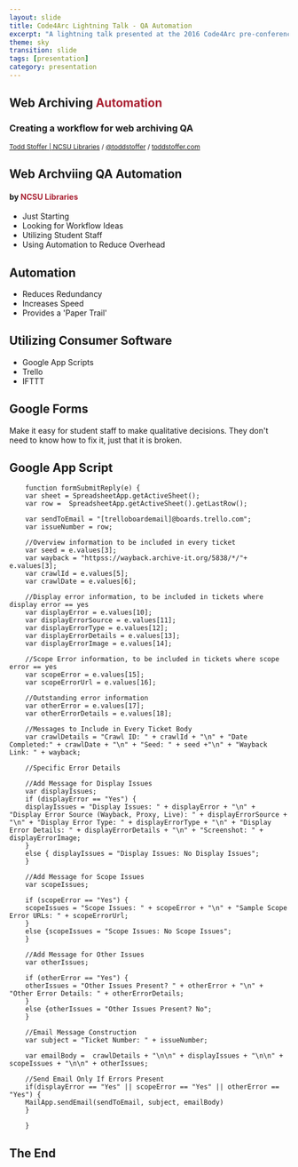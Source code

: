 ```yaml
---
layout: slide
title: Code4Arc Lightning Talk - QA Automation
excerpt: "A lightning talk presented at the 2016 Code4Arc pre-conference focused on using consumer software to automate the web archiving quality assurance process."
theme: sky
transition: slide
tags: [presentation]
category: presentation
---
```

<section data-markdown>

# Web Archiving <span style="color: #a23">Automation</span>

### Creating a workflow for web archiving QA

<small>[Todd Stoffer | NCSU Libraries](mailto:tdstoffe@ncsu.edu) / [@toddstoffer](www.twitter.com/toddstoffer) / [toddstoffer.com](www.toddstoffer.com)</small>

</section>

<section data-markdown>

## Web Archviing QA Automation

#### by <span style="color: #a23">NCSU Libraries</span>

*   Just Starting
*   Looking for Workflow Ideas
*   Utilizing Student Staff
*   Using Automation to Reduce Overhead

</section>

<section data-markdown>

## Automation

*   Reduces Redundancy
*   Increases Speed
*   Provides a 'Paper Trail'

</section>

<section data-markdown>

## Utilizing Consumer Software

*   Google App Scripts
*   Trello
*   IFTTT

</section>

<section data-markdown>

## Google Forms

Make it easy for student staff to make qualitative decisions. They don't need to know how to fix it, just that it is broken.

</section>

<section data-markdown>

## Google App Script

    	function formSubmitReply(e) {
    	var sheet = SpreadsheetApp.getActiveSheet();
    	var row =  SpreadsheetApp.getActiveSheet().getLastRow();

    	var sendToEmail = "[trelloboardemail]@boards.trello.com";
    	var issueNumber = row;

    	//Overview information to be included in every ticket
    	var seed = e.values[3];
    	var wayback = "httpss://wayback.archive-it.org/5838/*/"+ e.values[3];
    	var crawlId = e.values[5];
    	var crawlDate = e.values[6];

    	//Display error information, to be included in tickets where display error == yes
    	var displayError = e.values[10];
    	var displayErrorSource = e.values[11];
    	var displayErrorType = e.values[12];
    	var displayErrorDetails = e.values[13];
    	var displayErrorImage = e.values[14];

    	//Scope Error information, to be included in tickets where scope error == yes
    	var scopeError = e.values[15];
    	var scopeErrorUrl = e.values[16];

    	//Outstanding error information
    	var otherError = e.values[17];
    	var otherErrorDetails = e.values[18];

    	//Messages to Include in Every Ticket Body
    	var crawlDetails = "Crawl ID: " + crawlId + "\n" + "Date Completed:" + crawlDate + "\n" + "Seed: " + seed +"\n" + "Wayback Link: " + wayback;

    	//Specific Error Details

    	//Add Message for Display Issues
    	var displayIssues;
    	if (displayError == "Yes") {
    	displayIssues = "Display Issues: " + displayError + "\n" + "Display Error Source (Wayback, Proxy, Live): " + displayErrorSource + "\n" + "Display Error Type: " + displayErrorType + "\n" + "Display Error Details: " + displayErrorDetails + "\n" + "Screenshot: " + displayErrorImage;
    	}
    	else { displayIssues = "Display Issues: No Display Issues";
    	}

    	//Add Message for Scope Issues
    	var scopeIssues;

    	if (scopeError == "Yes") {
    	scopeIssues = "Scope Issues: " + scopeError + "\n" + "Sample Scope Error URLs: " + scopeErrorUrl;
    	}
    	else {scopeIssues = "Scope Issues: No Scope Issues";
    	}

    	//Add Message for Other Issues
    	var otherIssues;

    	if (otherError == "Yes") {
    	otherIssues = "Other Issues Present? " + otherError + "\n" + "Other Error Details: " + otherErrorDetails;
    	}
    	else {otherIssues = "Other Issues Present? No";
    	}

    	//Email Message Construction
    	var subject = "Ticket Number: " + issueNumber;

    	var emailBody =  crawlDetails + "\n\n" + displayIssues + "\n\n" + scopeIssues + "\n\n" + otherIssues;

    	//Send Email Only If Errors Present
    	if(displayError == "Yes" || scopeError == "Yes" || otherError == "Yes") {
    	MailApp.sendEmail(sendToEmail, subject, emailBody)
    	}

    	}​

</section>

<section data-markdown>

# The End

</section>
